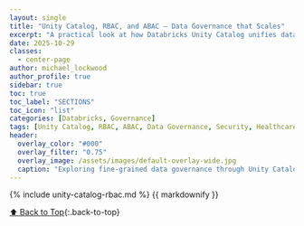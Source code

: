 ```yaml
---
layout: single
title: "Unity Catalog, RBAC, and ABAC — Data Governance that Scales"
excerpt: "A practical look at how Databricks Unity Catalog unifies data governance across catalogs, schemas, and external storage — from role-based access control (RBAC) to attribute-based access control (ABAC) using governed tags and policies."
date: 2025-10-29
classes:
  - center-page
author: michael_lockwood
author_profile: true
sidebar: true
toc: true
toc_label: "SECTIONS"
toc_icon: "list"
categories: [Databricks, Governance]
tags: [Unity Catalog, RBAC, ABAC, Data Governance, Security, Healthcare]
header:
  overlay_color: "#000"
  overlay_filter: "0.75"
  overlay_image: /assets/images/default-overlay-wide.jpg
  caption: "Exploring fine-grained data governance through Unity Catalog — from roles to governed tags"
---
```


<a id="toc" class="visually-hidden"></a>

{% include unity-catalog-rbac.md %}
{{ markdownify }}

[⬆ Back to Top](#toc){:.back-to-top}